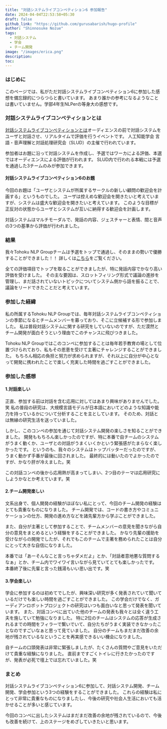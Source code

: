 ```yaml
---
title: "対話システムライブコンペティション6 参加報告"
date: 2024-04-04T22:53:58+05:30
draft: false
github_link: "https://github.com/gurusabarish/hugo-profile"
author: "Shinnosuke Nozue"
tags:
  - 対話システム
  - 学会
  - チーム開発
image: "/images/erica.png"
description:
toc: 
---
```


### はじめに
このページでは、私がただ対話システムライブコンペティション6に参加した感想を備忘録的につらつらと書いています。
あまり誰かの参考になるようなことは書いていません。学部4年生NLPerの等身大の感想です。

### 対話システムライブコンペティションとは
[対話システムライブコンペティションとは](https://sites.google.com/view/dslc6/%E3%83%9B%E3%83%BC%E3%83%A0)オーディエンスの前で対話システムをユーザと対話させ、リアルタイムで評価を行うイベントです。
人工知能学会 言語・音声理解と対話処理研究会（SLUD）の主催で行われています。

参加者はお題に沿って対話システムを作成し、予選ではワーカによる評価、本選ではオーディエンスによる評価が行われます。
SLUD内で行われる本戦には予選を通過した3チームのみが参加できます。

#### 対話システムライブコンペティション6のお題
今回のお題は「ユーザとシステムが所属するサークルの新しい顧問の歓迎会を計画する」というものでした。
ユーザは控えめな歓迎会を開きたいと考えていますが、システムは盛大な歓迎会を開きたいと考えています。
このような目標が正反対の状態からユーザとシステムが互いに納得する歓迎会を計画します。

対話システムはマルチモーダルで、発話の内容、ジェスチャーと表情、間と音声の3つの基準から評価が行われました。

### 結果
我々Tohoku NLP Groupチームは予選をトップで通過し、そのままの勢いで優勝することができました！！
詳しくは[こちら](https://sites.google.com/view/dslc6/%E7%B5%90%E6%9E%9C)をご覧ください。

全ての評価項目でトップを取ることができましたが、特に発話内容でかなり高い評価を受けました。
その主な要因は、スロットフィリング形式で議論の進捗を管理し、まだ話されていないトピックについてシステム側から話を振ることで、議論をリードできたことだと考えています。

### 参加した経緯
私の所属するTohoku NLP Groupでは、毎年対話システムライブコンペティションの季節になるとチームメンバーを募っており、そこに立候補する形で参加しました。
私は普段対話システムに関する研究をしていないのですが、ただ漠然とチーム開発が面白そうという理由でこのチャンスに飛びつきました。

Tohoku NLP Groupではこのコンペに参加することは毎年若手教育の場として位置づけられており、私もその恩恵を受けて主著にチャレンジすることができました。
もちろん相応の負担と努力が求められますが、それ以上に自分が中心となって開発に携われたことで楽しく充実した時間を過ごすことができました。

### 参加した感想
#### 1.対話楽しい
正直、参加する前は対話を含む応用に対してはあまり興味がありませんでした。笑
私の普段の研究は、大規模言語モデルが日本語においてどのような知識や能力を持っているかについて分析することを主としています。
そのため、対話とは無縁の研究生活を送っていました。

しかし、このコンペの参加を通じて対話システム開発の楽しさを知ることができました。
開発ももちろん楽しかったのですが、特に本番で自チームのシステムがうまく動くか、ユーザとの対話がうまくいくかという緊張感がたまらなく楽しかったです。
というのも、我々のシステムはトップバッターだったのですが、うまく動かず手番が最後に回されました。
最終的には動いたのでよかったのですが、かなり肝が冷えました。笑

この対話コンペの後から応用熱が高まってしまい、2つ目のテーマは応用研究にしようかなとか考えています。笑

#### 2.チーム開発楽しい
文系出身で、個人開発の経験がほぼない私にとって、今回のチーム開発の経験はとても貴重なものになりました。
チーム開発では、コードの書き方やコミュニケーションの仕方、開発の進め方などを諸先輩方から学ぶことができました。

また、自分が主著として参加することで、チームメンバーの意見を聞きながら自分の意見をまとめるという経験をすることができました。
かなり先輩の援助を受けながらの開発でしたが、それでもこのチームで主著を務められたことは自分にとって大きな自信になりました。

本番では「あーそんなこと言っちゃダメだよ」とか、「対話者意地悪な質問するなぁ」とか、チーム内でワイワイ言いながら見ていてとても楽しかったです。
本番終了後に先輩と言った銭湯もいい思い出です。笑

#### 3.学会楽しい
学会に参加するのは初めてでしたが、興味深い研究が多く発表されていて聞いているだけでも楽しい時間を過ごすことができました。
この学会だけでなく、ガーディアンロボットプロジェクトの研究はいつも面白いなと思って発表を聞いています。
また、対話コンペに出ていた他のチームの発表も我々とは全く違う工夫を施していて勉強になりました。
特に2位のチームはシステムの応答が生成されるまでの時間をフィラーで繋いでいて、自分たちがうまく実装できなかったことなのですごいなぁと思って見ていました。
自分のチームもまだまだ改善の余地が残されているなということを再実感できるいい機会になりました。

自チームの口頭発表は非常に緊張しましたが、たくさんの質問やご意見をいただけて貴重な経験になりました。
直前まですごくトイレに行きたかったのですが、発表が必死で壇上では忘れていました。笑

### まとめ
対話システムライブコンペティション6に参加して、対話システム開発、チーム開発、学会参加という3つの経験をすることができました。
これらの経験は私にとって非常に貴重なものになりましたし、今後の研究や社会人生活においても活かせることが多いと感じています。

今回のコンペに出したシステムはまだまだ改善の余地が残されているので、今後も改善を続けて、上のステージをめざしていきたいと思います。